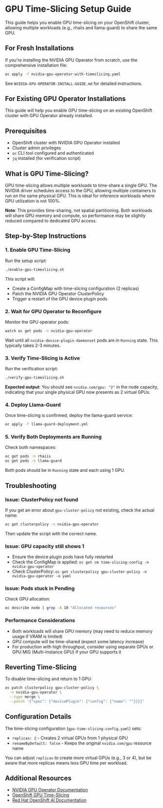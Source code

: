 # GPU Time-Slicing Setup Guide

This guide helps you enable GPU time-slicing on your OpenShift cluster, allowing multiple workloads (e.g., rhaiis and llama-guard) to share the same GPU.

## For Fresh Installations

If you're installing the NVIDIA GPU Operator from scratch, use the comprehensive installation file:

```bash
oc apply -f nvidia-gpu-operator-with-timeslicing.yaml
```

See `NVIDIA-GPU-OPERATOR-INSTALL-GUIDE.md` for detailed instructions.

## For Existing GPU Operator Installations

This guide will help you enable GPU time-slicing on an existing OpenShift cluster with GPU Operator already installed.

## Prerequisites

- OpenShift cluster with NVIDIA GPU Operator installed
- Cluster admin privileges
- `oc` CLI tool configured and authenticated
- `jq` installed (for verification script)

## What is GPU Time-Slicing?

GPU time-slicing allows multiple workloads to time-share a single GPU. The NVIDIA driver schedules access to the GPU, allowing multiple containers to run on the same physical GPU. This is ideal for inference workloads where GPU utilization is not 100%.

**Note**: This provides time-sharing, not spatial partitioning. Both workloads will share GPU memory and compute, so performance may be slightly reduced compared to dedicated GPU access.

## Step-by-Step Instructions

### 1. Enable GPU Time-Slicing

Run the setup script:

```bash
./enable-gpu-timeslicing.sh
```

This script will:
- Create a ConfigMap with time-slicing configuration (2 replicas)
- Patch the NVIDIA GPU Operator ClusterPolicy
- Trigger a restart of the GPU device plugin pods

### 2. Wait for GPU Operator to Reconfigure

Monitor the GPU operator pods:

```bash
watch oc get pods -n nvidia-gpu-operator
```

Wait until all `nvidia-device-plugin-daemonset` pods are in `Running` state. This typically takes 2-3 minutes.

### 3. Verify Time-Slicing is Active

Run the verification script:

```bash
./verify-gpu-timeslicing.sh
```

**Expected output**: You should see `nvidia.com/gpu: "2"` in the node capacity, indicating that your single physical GPU now presents as 2 virtual GPUs.

### 4. Deploy Llama-Guard

Once time-slicing is confirmed, deploy the llama-guard service:

```bash
oc apply -f llama-guard-deployment.yml
```

### 5. Verify Both Deployments are Running

Check both namespaces:

```bash
oc get pods -n rhaiis
oc get pods -n llama-guard
```

Both pods should be in `Running` state and each using 1 GPU.

## Troubleshooting

### Issue: ClusterPolicy not found

If you get an error about `gpu-cluster-policy` not existing, check the actual name:

```bash
oc get clusterpolicy -n nvidia-gpu-operator
```

Then update the script with the correct name.

### Issue: GPU capacity still shows 1

- Ensure the device plugin pods have fully restarted
- Check the ConfigMap is applied: `oc get cm time-slicing-config -n nvidia-gpu-operator`
- Check ClusterPolicy: `oc get clusterpolicy gpu-cluster-policy -n nvidia-gpu-operator -o yaml`

### Issue: Pods stuck in Pending

Check GPU allocation:

```bash
oc describe node | grep -A 10 "Allocated resources"
```

### Performance Considerations

- Both workloads will share GPU memory (may need to reduce memory usage if VRAM is limited)
- GPU compute will be time-shared (expect some latency increase)
- For production with high throughput, consider using separate GPUs or GPU MIG (Multi-Instance GPU) if your GPU supports it

## Reverting Time-Slicing

To disable time-slicing and return to 1 GPU:

```bash
oc patch clusterpolicy gpu-cluster-policy \
  -n nvidia-gpu-operator \
  --type merge \
  --patch '{"spec": {"devicePlugin": {"config": {"name": ""}}}}'
```

## Configuration Details

The time-slicing configuration (`gpu-time-slicing-config.yaml`) sets:
- `replicas: 2` - Creates 2 virtual GPUs from 1 physical GPU
- `renameByDefault: false` - Keeps the original `nvidia.com/gpu` resource name

You can adjust `replicas` to create more virtual GPUs (e.g., 3 or 4), but be aware that more replicas means less GPU time per workload.

## Additional Resources

- [NVIDIA GPU Operator Documentation](https://docs.nvidia.com/datacenter/cloud-native/gpu-operator/latest/)
- [OpenShift GPU Time-Slicing](https://docs.nvidia.com/datacenter/cloud-native/gpu-operator/latest/gpu-sharing.html)
- [Red Hat OpenShift AI Documentation](https://access.redhat.com/documentation/en-us/red_hat_openshift_ai)
